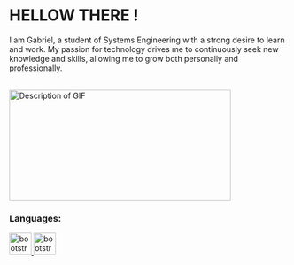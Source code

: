 <h1> HELLOW THERE !</h1>
<p> I am Gabriel, a student of Systems Engineering with a strong desire to learn and work. My passion for technology drives me to continuously seek new knowledge and skills, allowing me to grow both personally and professionally. </p>

<br>
<img src=https://merida.anahuac.mx/hs-fs/hubfs/apreu/Blog/2019%20Blog%20APREU/APREU%20Blog%20-%20Abril%2019/dribbble-shot_6.gif?width=800&name=dribbble-shot_6.gif alt="Description of GIF" width="400" height="200">
<h3 align="left">Languages:</h3>
<p align="left"> <a href="https://getbootstrap.com" target="_blank" rel="noreferrer"> <img src=https://brandslogos.com/wp-content/uploads/thumbs/java-logo-vector-1.svg alt="bootstrap" width="40" height="40"/> </a> <a href="https://www.cprogramming.com/" target="_blank" rel="noreferrer"> <a href="https://getbootstrap.com" target="_blank" rel="noreferrer"> <img src=https://upload.wikimedia.org/wikipedia/commons/thumb/c/c3/Python-logo-notext.svg/935px-Python-logo-notext.svg.png alt="bootstrap" width="40" height="40"/> </a> <a href="https://www.cprogramming.com/" target="_blank" rel="noreferrer">  </p><br>
